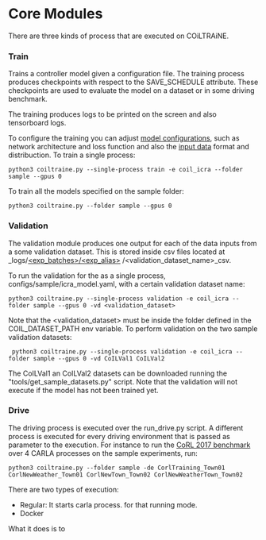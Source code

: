 
Core Modules
============

There are three kinds of process that are executed on
COiLTRAiNE.

### Train

Trains a controller model given a configuration file.
The training process produces checkpoints with respect to
the SAVE_SCHEDULE attribute. These checkpoints are used
to evaluate the model on a dataset or in some driving benchmark.

The training produces logs to be printed on the screen and
also tensorboard logs.

To configure the training you can adjust [model configurations](docs/network.md),
such as network architecture and loss function and also the
 [input data](docs/input.md) format and distribuction.
To train a single process:

    python3 coiltraine.py --single-process train -e coil_icra --folder sample --gpus 0

To train all the models specified on the sample folder:

    python3 coiltraine.py --folder sample --gpus 0



### Validation

The validation module produces one output for each of the data
inputs from a some validation dataset. This is stored inside csv
files located at _logs/[<exp_batches>/<exp_alias>](docs/configuration.md/#files/batches)
/<validation_dataset_name>_csv.

To run the validation for the  as a single process, configs/sample/icra_model.yaml,
 with a certain validation dataset name:

    python3 coiltraine.py --single-process validation -e coil_icra --folder sample --gpus 0 -vd <validation_dataset>

Note that the <validation_dataset> must be inside the folder defined
 in the COIL_DATASET_PATH env variable. To perform validation on
 the two sample validation datasets:

     python3 coiltraine.py --single-process validation -e coil_icra --folder sample --gpus 0 -vd CoILVal1 CoILVal2


 The CoILVal1 an CoILVal2 datasets can be downloaded running
 the "tools/get_sample_datasets.py" script.
 Note that the validation will not execute if the model has not been
 trained yet.



### Drive

The driving process is executed over the run_drive.py script.
A different process is executed for every driving environment that
is passed as parameter to the execution. For instance to run the
[CoRL 2017 benchmark](https://github.com/carla-simulator/driving-benchmarks/blob/master/Docs/benchmark_start.md/#corl-2017)
over 4 CARLA processes on the sample experiments, run:

    python3 coiltraine.py --folder sample -de CorlTraining_Town01 CorlNewWeather_Town01 CorlNewTown_Town02 CorlNewWeatherTown_Town02

There are two types of execution:

* Regular: It starts carla process. for that running mode.
* Docker



What it does is to